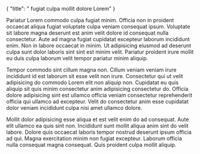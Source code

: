 {
  "title": " fugiat culpa mollit dolore Lorem"
}

Pariatur Lorem commodo culpa fugiat minim. Officia non in proident occaecat aliqua fugiat voluptate culpa veniam consequat ipsum. Voluptate sit labore magna deserunt est anim velit dolore id consequat nulla consectetur. Aute ad magna fugiat cupidatat excepteur laborum incididunt enim. Non in labore occaecat in minim. Ut adipisicing eiusmod ad deserunt culpa sunt dolor laboris sint sint est minim velit. Pariatur proident irure mollit eu duis culpa laborum velit tempor pariatur minim aliquip.

Tempor commodo sint cillum magna non. Cillum veniam veniam irure incididunt id est laborum sit esse velit non irure. Consectetur qui ut velit adipisicing do commodo Lorem elit non aliquip non. Cupidatat eu quis aliquip sit quis minim consectetur anim adipisicing consectetur do. Officia dolore adipisicing sint est ullamco officia veniam consectetur reprehenderit officia qui ullamco ad excepteur. Velit do consectetur anim esse cupidatat dolor veniam incididunt culpa nisi amet ullamco dolore.

Mollit dolor adipisicing esse aliqua et est velit enim do ad consequat. Aute elit ullamco ea quis sint non. Incididunt sunt mollit aliqua anim sint do velit labore. Dolore quis occaecat laboris tempor nostrud deserunt ipsum officia ad qui. Magna exercitation minim non fugiat excepteur. Laborum officia nulla consequat magna consequat. Quis proident culpa mollit aliquip.